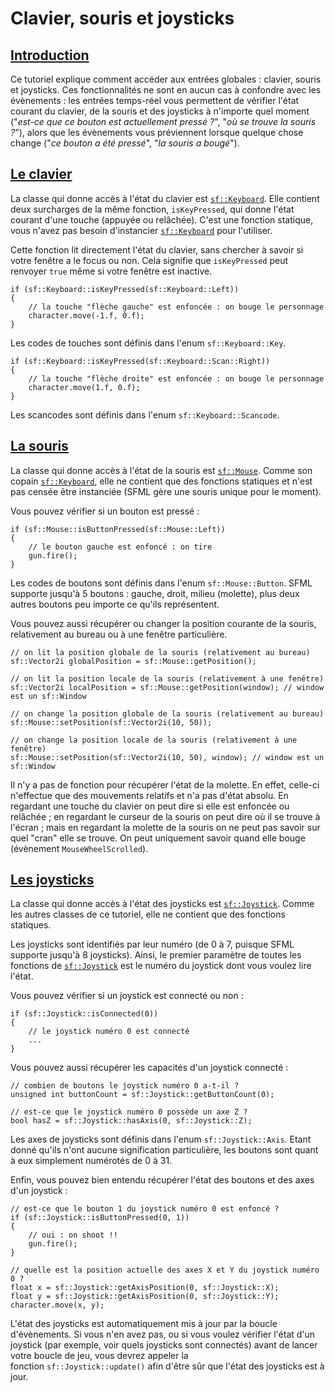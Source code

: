 # Clavier, souris et joysticks

## [Introduction](https://www.sfml-dev.org/tutorials/2.6/window-inputs-fr.php#introduction)[](https://www.sfml-dev.org/tutorials/2.6/window-inputs-fr.php#top "Haut de la page")

Ce tutoriel explique comment accéder aux entrées globales : clavier, souris et joysticks. Ces fonctionnalités ne sont en aucun cas à confondre avec les évènements : les entrées temps-réel vous permettent de vérifier l'état courant du clavier, de la souris et des joysticks à n'importe quel moment ("_est-ce que ce bouton est actuellement pressé ?_", "_où se trouve la souris ?_"), alors que les évènements vous préviennent lorsque quelque chose change ("_ce bouton a été pressé_", "_la souris a bougé_").

## [Le clavier](https://www.sfml-dev.org/tutorials/2.6/window-inputs-fr.php#le-clavier)[](https://www.sfml-dev.org/tutorials/2.6/window-inputs-fr.php#top "Haut de la page")

La classe qui donne accès à l'état du clavier est [`sf::Keyboard`](https://www.sfml-dev.org/documentation/2.6.0-fr/classsf_1_1Keyboard.php "sf::Keyboard documentation"). Elle contient deux surcharges de la même fonction, `isKeyPressed`, qui donne l'état courant d'une touche (appuyée ou relâchée). C'est une fonction statique, vous n'avez pas besoin d'instancier [`sf::Keyboard`](https://www.sfml-dev.org/documentation/2.6.0-fr/classsf_1_1Keyboard.php "sf::Keyboard documentation") pour l'utiliser.

Cette fonction lit directement l'état du clavier, sans chercher à savoir si votre fenêtre a le focus ou non. Cela signifie que `isKeyPressed` peut renvoyer `true` même si votre fenêtre est inactive.

```
if (sf::Keyboard::isKeyPressed(sf::Keyboard::Left))
{
    // la touche "flèche gauche" est enfoncée : on bouge le personnage
    character.move(-1.f, 0.f);
}
```

Les codes de touches sont définis dans l'enum `sf::Keyboard::Key`.

```
if (sf::Keyboard::isKeyPressed(sf::Keyboard::Scan::Right))
{
    // la touche "flèche droite" est enfoncée : on bouge le personnage
    character.move(1.f, 0.f);
}
```

Les scancodes sont définis dans l'enum `sf::Keyboard::Scancode`.

## [La souris](https://www.sfml-dev.org/tutorials/2.6/window-inputs-fr.php#la-souris)[](https://www.sfml-dev.org/tutorials/2.6/window-inputs-fr.php#top "Haut de la page")

La classe qui donne accès à l'état de la souris est [`sf::Mouse`](https://www.sfml-dev.org/documentation/2.6.0-fr/classsf_1_1Mouse.php "sf::Mouse documentation"). Comme son copain [`sf::Keyboard`](https://www.sfml-dev.org/documentation/2.6.0-fr/classsf_1_1Keyboard.php "sf::Keyboard documentation"), elle ne contient que des fonctions statiques et n'est pas censée être instanciée (SFML gère une souris unique pour le moment).

Vous pouvez vérifier si un bouton est pressé :

```
if (sf::Mouse::isButtonPressed(sf::Mouse::Left))
{
    // le bouton gauche est enfoncé : on tire
    gun.fire();
}
```

Les codes de boutons sont définis dans l'enum `sf::Mouse::Button`. SFML supporte jusqu'à 5 boutons : gauche, droit, milieu (molette), plus deux autres boutons peu importe ce qu'ils représentent.

Vous pouvez aussi récupérer ou changer la position courante de la souris, relativement au bureau ou à une fenêtre particulière.

```
// on lit la position globale de la souris (relativement au bureau)
sf::Vector2i globalPosition = sf::Mouse::getPosition();

// on lit la position locale de la souris (relativement à une fenêtre)
sf::Vector2i localPosition = sf::Mouse::getPosition(window); // window est un sf::Window
```

```
// on change la position globale de la souris (relativement au bureau)
sf::Mouse::setPosition(sf::Vector2i(10, 50));

// on change la position locale de la souris (relativement à une fenêtre)
sf::Mouse::setPosition(sf::Vector2i(10, 50), window); // window est un sf::Window
```

Il n'y a pas de fonction pour récupérer l'état de la molette. En effet, celle-ci n'effectue que des mouvements relatifs et n'a pas d'état absolu. En regardant une touche du clavier on peut dire si elle est enfoncée ou relâchée ; en regardant le curseur de la souris on peut dire où il se trouve à l'écran ; mais en regardant la molette de la souris on ne peut pas savoir sur quel "cran" elle se trouve. On peut uniquement savoir quand elle bouge (évènement `MouseWheelScrolled`).

## [Les joysticks](https://www.sfml-dev.org/tutorials/2.6/window-inputs-fr.php#les-joysticks)[](https://www.sfml-dev.org/tutorials/2.6/window-inputs-fr.php#top "Haut de la page")

La classe qui donne accès à l'état des joysticks est [`sf::Joystick`](https://www.sfml-dev.org/documentation/2.6.0-fr/classsf_1_1Joystick.php "sf::Joystick documentation"). Comme les autres classes de ce tutoriel, elle ne contient que des fonctions statiques.

Les joysticks sont identifiés par leur numéro (de 0 à 7, puisque SFML supporte jusqu'à 8 joysticks). Ainsi, le premier paramètre de toutes les fonctions de [`sf::Joystick`](https://www.sfml-dev.org/documentation/2.6.0-fr/classsf_1_1Joystick.php "sf::Joystick documentation") est le numéro du joystick dont vous voulez lire l'état.

Vous pouvez vérifier si un joystick est connecté ou non :

```
if (sf::Joystick::isConnected(0))
{
    // le joystick numéro 0 est connecté
    ...
}
```

Vous pouvez aussi récupérer les capacités d'un joystick connecté :

```
// combien de boutons le joystick numéro 0 a-t-il ?
unsigned int buttonCount = sf::Joystick::getButtonCount(0);

// est-ce que le joystick numéro 0 possède un axe Z ?
bool hasZ = sf::Joystick::hasAxis(0, sf::Joystick::Z);
```

Les axes de joysticks sont définis dans l'enum `sf::Joystick::Axis`. Etant donné qu'ils n'ont aucune signification particulière, les boutons sont quant à eux simplement numérotés de 0 à 31.

Enfin, vous pouvez bien entendu récupérer l'état des boutons et des axes d'un joystick :

```
// est-ce que le bouton 1 du joystick numéro 0 est enfoncé ?
if (sf::Joystick::isButtonPressed(0, 1))
{
    // oui : on shoot !!
    gun.fire();
}

// quelle est la position actuelle des axes X et Y du joystick numéro 0 ?
float x = sf::Joystick::getAxisPosition(0, sf::Joystick::X);
float y = sf::Joystick::getAxisPosition(0, sf::Joystick::Y);
character.move(x, y);
```

L'état des joysticks est automatiquement mis à jour par la boucle d'évènements. Si vous n'en avez pas, ou si vous voulez vérifier l'état d'un joystick (par exemple, voir quels joysticks sont connectés) avant de lancer votre boucle de jeu, vous devrez appeler la fonction `sf::Joystick::update()` afin d'être sûr que l'état des joysticks est à jour.